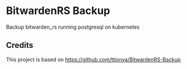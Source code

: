 # BitwardenRS Backup

Backup bitwarden_rs running postgresql on kubernetes

## Credits
This project is based on https://github.com/ttionya/BitwardenRS-Backup

